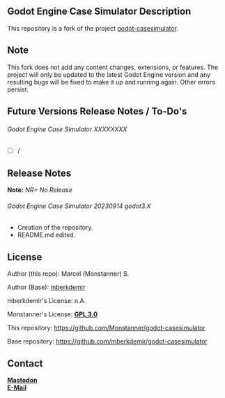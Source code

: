 ## Godot Engine Case Simulator Description  <br/>
This repository is a fork of the project <a href="https://github.com/mberkdemir/godot-casesimulator">godot-casesimulator</a>.
<br/>

## Note <br/>
This fork does not add any content changes, extensions, or features. The project will only be updated to the latest Godot Engine version and any resulting bugs will be fixed to make it up and running again. Other errors persist.

## Future Versions Release Notes / To-Do's

###### Godot Engine Case Simulator XXXXXXXX

* [ ] /

## Release Notes
**Note:** *NR= No Release*

###### Godot Engine Case Simulator 20230914 godot3.X

* Creation of the repository.
* README.md edited.

## License

Author (this repo): Marcel (Monstanner) S.

Author (Base): <a href="https://github.com/mberkdemir">mberkdemir</A>

mberkdemir's License: n.A.

Monstanner's License: <a href="https://github.com/Monstanner/godot-casesimulator/blob/godot3.X/LICENSE"><strong>GPL 3.0</strong></a>

This repository: https://github.com/Monstanner/godot-casesimulator

Base repository: https://github.com/mberkdemir/godot-casesimulator

## Contact

<a href="https://mastodon.social/@monstanner"><strong>Mastodon</strong></a> <br>
<a href="mailto:monstanner@gmail.com"><strong>E-Mail</strong></a>
